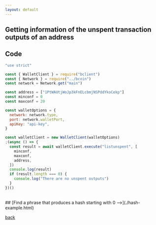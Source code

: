 ```yaml
---
layout: default
---
```


## Getting information of the unspent transaction outputs of an address

## Code

```js
"use strict"

const { WalletClient } = require("bclient")
const { Network } = require("../bcoin")
const network = Network.get("main")

const address = ["1PtWAUtjWoJp3kFnELcbmjNSPddYkoCekp"]
const minconf = 0
const maxconf = 20

const walletOptions = {
  network: network.type,
  port: network.walletPort,
  apiKey: "api-key",
}

const walletClient = new WalletClient(walletOptions)
;(async () => {
  const result = await walletClient.execute("listunspent", [
    minconf,
    maxconf,
    address,
  ])
  console.log(result)
  if (result.length === 0) {
    console.log("There are no unspent outputs")
  }
})()
```

<br>
## [Find a phrase that produces a hash starting with 0 -->](./hash-example.html)

[back](./get-block.html)
